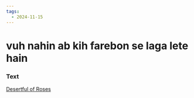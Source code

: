 ```yaml
---
tags:
  - 2024-11-15
---
```

# vuh nahin ab kih farebon se laga lete hain

### Text
[Desertful of Roses](https://franpritchett.com/00garden/14c/1457/index_1457.html)

